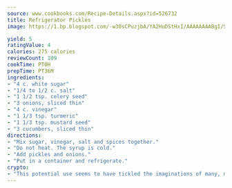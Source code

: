 ```yaml
---
source: www.cookbooks.com/Recipe-Details.aspx?id=526732
title: Refrigerator Pickles
image: https://1.bp.blogspot.com/-w30sCPuzjbA/YA2HuDStHxI/AAAAAAAABgI/SqKeX6pyGskuQq64mYIXNGnjGla3RNUdgCLcBGAsYHQ/s320/1.png

yield: 5
ratingValue: 4
calories: 275 calories
reviewCount: 109
cookTime: PT0H
prepTime: PT36M
ingredients:
- "4 c. white sugar"
- "1/4 to 1/2 c. salt"
- "1 1/2 tsp. celery seed"
- "3 onions, sliced thin"
- "4 c. vinegar"
- "1 1/3 tsp. turmeric"
- "1 1/3 tsp. mustard seed"
- "3 cucumbers, sliced thin"
directions:
- "Mix sugar, vinegar, salt and spices together."
- "Do not heat. The syrup is cold."
- "Add pickles and onions."
- "Put in a container and refrigerate."
crypto:
- "This potential use seems to have tickled the imaginations of many, many bitcoin fanciers."
---
```

